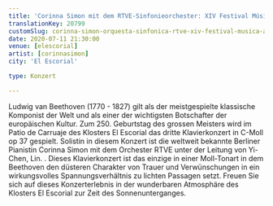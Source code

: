 ```yaml
---
title: 'Corinna Simon mit dem RTVE-Sinfonieorchester: XIV Festival Música al Atardecer'
translationKey: 20799
customSlug: corinna-simon-orquesta-sinfonica-rtve-xiv-festival-musica-al-atardecer
date: 2020-07-11 21:30:00
venue: [elescorial]
artist: [corinnasimon]
city: 'El Escorial'

type: Konzert

---
```

Ludwig van Beethoven (1770 - 1827) gilt als der meistgespielte klassische Komponist der Welt und als einer der wichtigsten Botschafter der europäischen Kultur. Zum 250. Geburtstag des grossen Meisters wird im Patio de Carruaje des Klosters El Escorial das dritte Klavierkonzert in C-Moll op 37 gespielt. Solistin in diesem Konzert ist die weltweit bekannte Berliner Pianistin Corinna Simon mit dem Orchester RTVE unter der Leitung von Yi-Chen, Lin. . Dieses Klavierkonzert ist das einzige in einer Moll-Tonart in dem Beethoven den düsteren Charakter von Trauer und Verwünschungen in ein wirkungsvolles Spannungsverhältnis zu lichten Passagen setzt. Freuen Sie sich auf dieses Konzerterlebnis in der wunderbaren Atmosphäre des Klosters El Escorial zur Zeit des Sonnenunterganges. 

